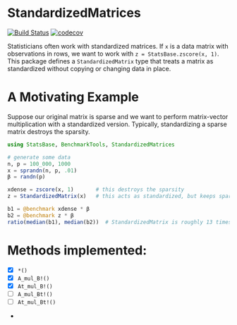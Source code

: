 # StandardizedMatrices

[![Build Status](https://travis-ci.org/joshday/StandardizedMatrices.jl.svg?branch=master)](https://travis-ci.org/joshday/StandardizedMatrices.jl)
[![codecov](https://codecov.io/gh/joshday/StandardizedMatrices.jl/branch/master/graph/badge.svg)](https://codecov.io/gh/joshday/StandardizedMatrices.jl)



Statisticians often work with standardized matrices.  If `x` is a data matrix with observations in rows, we want to work with `z = StatsBase.zscore(x, 1)`.  This package defines a `StandardizedMatrix` type that treats a matrix as standardized without copying or changing data in place.

# A Motivating Example

Suppose our original matrix is sparse and we want to perform matrix-vector multiplication with a standardized version.  Typically, standardizing a sparse matrix destroys the sparsity.

```julia
using StatsBase, BenchmarkTools, StandardizedMatrices

# generate some data
n, p = 100_000, 1000
x = sprandn(n, p, .01)
β = randn(p)

xdense = zscore(x, 1)		# this destroys the sparsity
z = StandardizedMatrix(x)	# this acts as standardized, but keeps sparse benefits

b1 = @benchmark xdense * β
b2 = @benchmark z * β
ratio(median(b1), median(b2))  # StandardizedMatrix is roughly 13 times faster
```


# Methods implemented:

- [x] `*()`
- [x] `A_mul_B!()`
- [x] `At_mul_B!()`
- [ ] `A_mul_Bt!()`
- [ ] `At_mul_Bt!()`
- 
